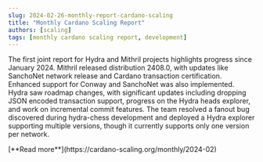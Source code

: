 ```yaml
---
slug: 2024-02-26-monthly-report-cardano-scaling
title: "Monthly Cardano Scaling Report"
authors: [scaling]
tags: [monthly cardano scaling report, development]
---
```

The first joint report for Hydra and Mithril projects highlights progress since January 2024. Mithril released distribution 2408.0, with updates like SanchoNet network release and Cardano transaction certification. Enhanced support for Conway and SanchoNet was also implemented. Hydra saw roadmap changes, with significant updates including dropping JSON encoded transaction support, progress on the Hydra heads explorer, and work on incremental commit features. The team resolved a fanout bug discovered during hydra-chess development and deployed a Hydra explorer supporting multiple versions, though it currently supports only one version per network.

<div style={{ textAlign: 'right' }}>
 [**Read more**](https://cardano-scaling.org/monthly/2024-02) 
</div>